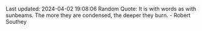 Last updated: 2024-04-02 19:08:06
Random Quote: It is with words as with sunbeams. The more they are condensed, the deeper they burn. - Robert Southey